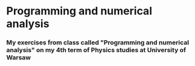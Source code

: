 # Programming and numerical analysis

### My exercises from class called "Programming and numerical analysis" on my 4th term of Physics studies at University of Warsaw